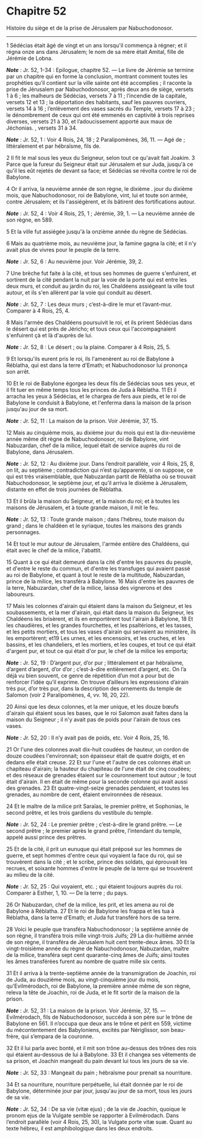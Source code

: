 # Chapitre 52

Histoire du siège et de la prise de Jérusalem par Nabuchodonosor.

***

1 Sédécias était âgé de vingt et un ans lorsqu'il commença à régner; et il régna onze ans dans Jérusalem; le nom de sa mère était Amital, fille de Jérémie de Lobna.

***Note*** :  Jr. 52, 1-34 : Epilogue, chapitre 52. ― Le livre de Jérémie se termine par un chapitre qui en forme la conclusion, montrant comment toutes les prophéties qu’il contient sur la ville sainte ont été accomplies ; il raconte la prise de Jérusalem par Nabuchodonosor, après deux ans de siège, versets 1 à 6 ; les malheurs de Sédécias, versets 7 à 11 ; l’incendie de la capitale, versets 12 et 13 ; la déportation des habitants, sauf les pauvres ouvriers, versets 14 à 16 ; l’enlèvement des vases sacrés du Temple, versets 17 à 23 ; le dénombrement de ceux qui ont été emmenés en captivité à trois reprises diverses, versets 21 à 30, et l’adoucissement apporté aux maux de Jéchonias. , versets 31 à 34.

***Note*** :  Jr. 52, 1 : Voir 4 Rois, 24, 18 ; 2 Paralipomènes, 36, 11. ― Agé de ; littéralement et par hébraïsme, fils de.

2 Il fit le mal sous les yeux du Seigneur, selon tout ce qu'avait fait Joakim. 3 Parce que la fureur du Seigneur était sur Jérusalem et sur Juda, jusqu'à ce qu'il les eût rejetés de devant sa face; et Sédécias se révolta contre le roi de Babylone.


4 Or il arriva, la neuvième année de son règne, le dixième . jour du dixième mois, que Nabuchodonosor, roi de Babylone, vint, lui et toute son armée, contre Jérusalem; et ils l'assiégèrent, et ils bâtirent des fortifications autour.

***Note*** :  Jr. 52, 4 : Voir 4 Rois, 25, 1 ; Jérémie, 39, 1. ― La neuvième année de son règne, en 589.


5 Et la ville fut assiégée jusqu'à la onzième année du règne de Sédécias.


6 Mais au quatrième mois, au neuvième jour, la famine gagna la cité; et il n'y avait plus de vivres pour le peuple de la terre.

***Note*** :  Jr. 52, 6 : Au neuvième jour. Voir Jérémie, 39, 2.

7 Une brèche fut faite à la cité, et tous ses hommes de guerre s'enfuirent, et sortirent de la cité pendant la nuit par la voie de la porte qui est entre les deux murs, et conduit au jardin du roi, les Chaldéens assiégeant la ville tout autour, et ils s'en allèrent par la voie qui conduit au désert.

***Note*** :  Jr. 52, 7 : Les deux murs ; c’est-à-dire le mur et l’avant-mur. Comparer à 4 Rois, 25, 4.

8 Mais l'armée des Chaldéens poursuivit le roi, et ils prirent Sédécias dans le désert qui est près de Jéricho; et tous ceux qui l'accompagnaient s'enfuirent çà et là d'auprès de lui.

***Note*** :  Jr. 52, 8 : Le désert ; ou la plaine. Comparer à 4 Rois, 25, 5.

9 Et lorsqu'ils eurent pris le roi, ils l'amenèrent au roi de Babylone à Réblatha, qui est dans la terre d'Emath; et Nabuchodonosor lui prononça son arrêt.


10 Et le roi de Babylone égorgea les deux fils de Sédécias sous ses yeux, et il fit tuer en même temps tous les princes de Juda à Réblatha. 11 Et il arracha les yeux à Sédécias, et le chargea de fers aux pieds, et le roi de Babylone le conduisit à Babylone, et l'enferma dans la maison de la prison jusqu'au jour de sa mort.

***Note*** :  Jr. 52, 11 : La maison de la prison. Voir Jérémie, 37, 15.


12 Mais au cinquième mois, au dixième jour du mois qui est la dix-neuvième année même dit règne de Nabuchodonosor, roi de Babylone, vint Nabuzardan, chef de la milice, lequel était de service auprès du roi de Babylone, dans Jérusalem.

***Note*** :  Jr. 52, 12 : Au dixième jour. Dans l’endroit parallèle, voir 4 Rois, 25, 8, on lit, au septième ; contradiction qui n’est qu’apparente, si on suppose, ce qui est très vraisemblable, que Nabuzardan partit de Réblatha où se trouvait Nabuchodonosor, le septième jour, et qu’il arriva le dixième à Jérusalem, distante en effet de trois journées de Réblatha.

13 Et il brûla la maison du Seigneur, et la maison du roi; et à toutes les maisons de Jérusalem, et à toute grande maison, il mit le feu.

***Note*** :  Jr. 52, 13 : Toute grande maison ; dans l’hébreu, toute maison du grand ; dans le chaldéen et le syriaque, toutes les maisons des grands personnages.

14 Et tout le mur autour de Jérusalem, l'armée entière des Chaldéens, qui était avec le chef de la milice, l'abattit.


15 Quant à ce qui était demeuré dans la cité d'entre les pauvres du peuple, et d'entre le reste du commun, et d'entre les transfuges qui avaient passé au roi de Babylone, et quant à tout le reste de la multitude, Nabuzardan, prince de la milice, les transféra à Babylone. 16 Mais d'entre les pauvres de la terre, Nabuzardan, chef de la milice, laissa des vignerons et des laboureurs.


17 Mais les colonnes d'airain qui étaient dans la maison du Seigneur, et les soubassements, et la mer d'airain, qui était dans la maison du Seigneur, les Chaldéens les brisèrent, et ils en emportèrent tout l'airain à Babylone, 18 Et les chaudières, et les grandes fourchettes, et les psaltérions, et les tasses, et les petits mortiers, et tous les vases d'airain qui servaient au ministère, ils les emportèrent; et19 Les urnes, et les encensoirs, et les cruches, et les bassins, et les chandeliers, et les mortiers, et les coupes, et tout ce qui était d'argent pur, et tout ce qui était d'or pur, le chef de la milice les emporta;

***Note*** :  Jr. 52, 19 : D’argent pur, d’or pur ; littéralement et par hébraïsme, d’argent d’argent, d’or d’or ; c’est-à-dire entièrement d’argent, etc. On l’a déjà vu bien souvent, ce genre de répétition d’un mot a pour but de renforcer l’idée qu’il exprime. On trouve d’ailleurs les expressions d’airain très pur, d’or très pur, dans la description des ornements du temple de Salomon (voir 2 Paralipomènes, 4, vv. 16, 20, 22).

20 Ainsi que les deux colonnes, et la mer unique, et les douze bœufs d'airain qui étaient sous les bases, que le roi Salomon avait faites dans la maison du Seigneur ; il n'y avait pas de poids pour l'airain de tous ces vases.

***Note*** :  Jr. 52, 20 : Il n’y avait pas de poids, etc. Voir 4 Rois, 25, 16.

21 Or l'une des colonnes avait dix-huit coudées de hauteur, un cordon de douze coudées l'environnait; son épaisseur était de quatre doigts, et en dedans elle était creuse. 22 Et sur l'une et l'autre de ces colonnes était un chapiteau d'airain; la hauteur du chapiteau de l'une était de cinq coudées; et des réseaux de grenades étaient sur le couronnement tout autour ; le tout était d'airain. Il en était de même pour la seconde colonne qui avait aussi des grenades. 23 Et quatre-vingt-seize grenades pendaient, et toutes les grenades, au nombre de cent, étaient environnées de réseaux.


24 Et le maître de la milice prit Saraïas, le premier prêtre, et Sophonias, le second prêtre, et les trois gardiens du vestibule du temple.

***Note*** :  Jr. 52, 24 : Le premier prêtre ; c’est-à-dire le grand prêtre. ― Le second prêtre ; le premier après le grand prêtre, l’intendant du temple, appelé aussi prince des prêtres.

25 Et de la cité, il prit un eunuque qui était préposé sur les hommes de guerre, et sept hommes d'entre ceux qui voyaient la face du roi, qui se trouvèrent dans la cité ; et le scribe, prince des soldats, qui éprouvait les recrues, et soixante hommes d'entre le peuple de la terre qui se trouvèrent au milieu de la cité.

***Note*** :  Jr. 52, 25 : Qui voyaient, etc. ; qui étaient toujours auprès du roi. Comparer à Esther, 1, 10. ― De la terre ; du pays.

26 Or Nabuzardan, chef de la milice, les prit, et les amena au roi de Babylone à Réblatha. 27 Et le roi de Babylone les frappa et les tua à Réblatha, dans la terre d'Emath; et Juda fut transféré hors de sa terre.


28 Voici le peuple que transféra Nabuchodonosor ; la septième année de son règne, il transféra trois mille vingt-trois Juifs; 29 La dix-huitième année de son règne, il transféra de Jérusalem huit cent trente-deux âmes. 30 Et la vingt-troisième année du règne de Nabuchodonosor, Nabuzardan, maître de la milice, transféra sept cent quarante-cinq âmes de Juifs; ainsi toutes les âmes transférées furent au nombre de quatre mille six cents.


31 Et il arriva à la trente-septième année de la transmigration de Joachin, roi de Juda, au douzième mois, au vingt-cinquième jour du mois, qu'Evilmérodach, roi de Babylone, la première année même de son règne, releva la tête de Joachin, roi de Juda, et le fit sortir de la maison de la prison.

***Note*** :  Jr. 52, 31 : La maison de la prison. Voir Jérémie, 37, 15. ― Evilmérodach, fils de Nabuchodonosor, succéda à son père sur le trône de Babylone en 561. Il n’occupa que deux ans le trône et périt en 559, victime du mécontentement des Babyloniens, excités par Nériglissor, son beau-frère, qui s’empara de la couronne.

32 Et il lui parla avec bonté, et il mit son trône au-dessus des trônes des rois qui étaient au-dessous de lui à Babylone. 33 Et il changea ses vêtements de sa prison, et Joachin mangeait du pain devant lui tous les jours de sa vie.

***Note*** :  Jr. 52, 33 : Mangeait du pain ; hébraïsme pour prenait sa nourriture.

34 Et sa nourriture, nourriture perpétuelle, lui était donnée par le roi de Babylone, déterminée jour par jour, jusqu'au jour de sa mort, tous les jours de sa vie.

***Note*** :  Jr. 52, 34 : De sa vie (vitæ ejus) ; de la vie de Joachin, quoique le pronom ejus de la Vulgate semble se rapporter à Evilmérodach. Dans l’endroit parallèle (voir 4 Rois, 25, 30), la Vulgate porte vitæ suæ. Quant au texte hébreu, il est amphibologique dans les deux endroits.
